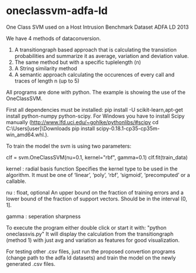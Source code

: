 # oneclassvm-adfa-ld
One Class SVM used on a Host Intrusion Benchmark Dataset ADFA LD 2013

We have 4 methods of dataconversion.
1. A transitiongraph based approach that is calculating the transistion probabilities and summarize it as average, variation and deviation value.
2. The same method but with a specific tuplelength (n)
3. A String similarity method
4. A semantic approach calculating the  occurences of every call and traces of length n (up to 5)

All programs are done with python. The example is showing the use of the OneClassSVM. 




First all dependencies must be installed: pip install -U scikit-learn,apt-get install python-numpy python-scipy. For Windows you have to install Scipy manually (http://www.lfd.uci.edu/~gohlke/pythonlibs/#scipy cd C:\Users\[user]\Downloads pip install scipy-0.18.1-cp35-cp35m-win_amd64.whl.). 

To train the model the svm is using two parameters:

clf = svm.OneClassSVM(nu=0.1, kernel="rbf", gamma=0.1)
clf.fit(train_data)
	
kernel : radial basis function
Specifies the kernel type to be used in the algorithm. It must be one of ‘linear’, ‘poly’, ‘rbf’, ‘sigmoid’, ‘precomputed’ or a callable. 

nu : float, optional
An upper bound on the fraction of training errors and a lower bound of the fraction of support vectors. Should be in the interval (0, 1]. 

gamma : seperation sharpness

To execute the program either double click or start it with: "python oneclassvis.py"
It will display the calculation from the transitiongraph (method 1) with just avg and variation as features for good visualization.








For testing other .csv files, just run the proposed convertion programs (change path to the adfa ld datasets) and train the model on the newly generated .csv files.
